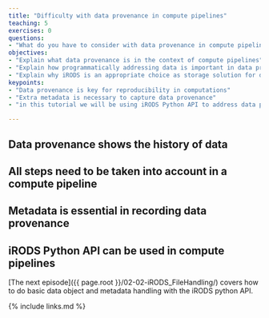 ```yaml
---
title: "Difficulty with data provenance in compute pipelines"
teaching: 5
exercises: 0
questions:
- "What do you have to consider with data provenance in compute pipelines?"
objectives:
- "Explain what data provenance is in the context of compute pipelines"
- "Explain how programmatically addressing data is important in data provenance"
- "Explain why iRODS is an appropriate choice as storage solution for data provenance"
keypoints:
- "Data provenance is key for reproducibility in computations"
- "Extra metadata is necessary to capture data provenance"
- "in this tutorial we will be using iRODS Python API to address data programmatically"

---
```


## Data provenance shows the history of data

## All steps need to be taken into account in a compute pipeline

## Metadata is essential in recording data provenance

## iRODS Python API can be used in compute pipelines

[The next episode]({{ page.root }}/02-02-iRODS_FileHandling/) covers how to do basic data object and metadata handling with the iRODS python API.

{% include links.md %}
